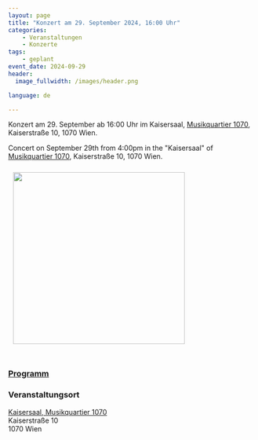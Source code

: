 ```yaml
---
layout: page
title: "Konzert am 29. September 2024, 16:00 Uhr"
categories:
    - Veranstaltungen
    - Konzerte
tags:
    - geplant
event_date: 2024-09-29
header:
  image_fullwidth: /images/header.png

language: de

---
```



Konzert am 29. September ab 16:00 Uhr im Kaisersaal, [Musikquartier 1070](https://www.musikquartier.at/), Kaiserstraße 10, 1070 Wien. 

Concert on September 29th from 4:00pm in the "Kaisersaal" of [Musikquartier 1070](https://www.musikquartier.at/en/), Kaiserstraße 10, 1070 Wien.

<a href="/images/poster-2024-09-29.jpg"><img src="/images/poster-2024-09-29.jpg" style="float:left;" width="350px" hspace="10" vspace="10"></a> 


<div style="clear: both;">&nbsp;</div>

### [Programm](/files/2024-09-29-programm.pdf) 

### Veranstaltungsort

<a href="https://www.musikquartier.at/)">Kaisersaal, Musikquartier 1070</a><br>
Kaiserstraße 10<br>
1070 Wien<br>



<div
    data-service="googlemaps"
    data-id="!1m18!1m12!1m3!1d2659.4753579619614!2d16.338995611922662!3d48.19745914687049!2m3!1f0!2f0!3f0!3m2!1i1024!2i768!4f13.1!3m3!1m2!1s0x476d07f4dd4fffff%3A0xaedb9d1c457ccc46!2sKaiserstrasse%2010!5e0!3m2!1sen!2ses!4v1720511362940!5m2!1sen!2ses"
    data-autoscale
></div>


